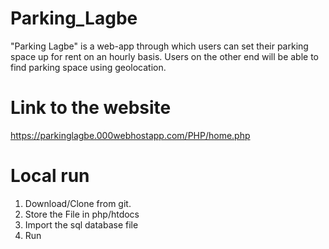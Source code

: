 # Parking_Lagbe
"Parking Lagbe" is a web-app through which users can set their parking space up for rent on an hourly basis. Users on the other end will be able to find parking space using geolocation.

# Link to the website
https://parkinglagbe.000webhostapp.com/PHP/home.php

# Local run
1. Download/Clone from git.
2. Store the File in php/htdocs
3. Import the sql database file
4. Run

